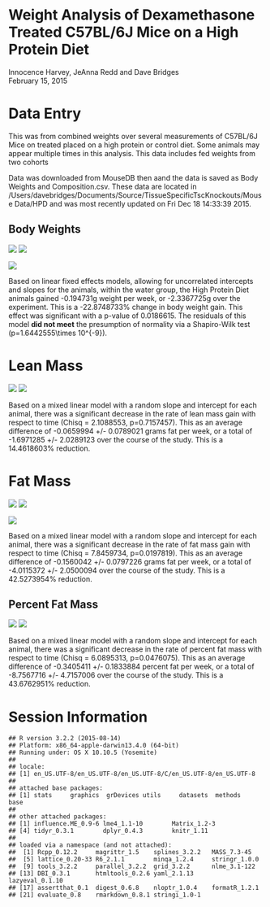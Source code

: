 # Weight Analysis of Dexamethasone Treated C57BL/6J Mice on a High Protein Diet
Innocence Harvey, JeAnna Redd and Dave Bridges  
February 15, 2015  



# Data Entry
This was from combined weights over several measurements of C57BL/6J Mice on treated placed on a high protein or control diet.  Some animals may appear multiple times in this analysis.  This data includes fed weights from two cohorts



Data was downloaded from MouseDB then aand the data is saved as Body Weights and Composition.csv.  These data are located in /Users/davebridges/Documents/Source/TissueSpecificTscKnockouts/Mouse Data/HPD and was most recently updated on Fri Dec 18 14:33:39 2015.

## Body Weights

![](figures/body-weights-1.png) ![](figures/body-weights-2.png) 

![](figures/diagnostics-body-weight-1.png) 

Based on linear fixed effects models, allowing for uncorrelated intercepts and slopes for the animals, within the water group, the High Protein Diet animals gained -0.194731g  weight per week, or -2.3367725g over the experiment.  This is a -22.8748733% change in body weight gain.  This effect was significant with a p-value of 0.0186615.  The residuals of this model **did not meet** the presumption of normality via a Shapiro-Wilk test (p=1.6442555\times 10^{-9}).

# Lean Mass

![](figures/lean-mass-scatterplot-1.png) ![](figures/lean-mass-scatterplot-2.png) 

Based on a mixed linear model with a random slope and intercept for each animal, there was a significant decrease in the rate of lean mass gain with respect to time (Chisq = 2.1088553, p=0.7157457).  This as an average difference of -0.0659994 +/- 0.0789021 grams fat per week, or a total of -1.6971285 +/- 2.0289123 over the course of the study.  This is a 14.4618603% reduction.

# Fat Mass

![](figures/fat-mass-scatterplot-1.png) ![](figures/fat-mass-scatterplot-2.png) 


![](figures/hpd-fat-mass-scatterplot-uthsc-1.png) 

Based on a mixed linear model with a random slope and intercept for each animal, there was a significant decrease in the rate of fat mass gain with respect to time (Chisq = 7.8459734, p=0.0197819).  This as an average difference of -0.1560042 +/- 0.0797226 grams fat per week, or a total of -4.0115372 +/- 2.0500094 over the course of the study.  This is a 42.5273954% reduction.


## Percent Fat Mass

![](figures/pct-fat-mass-scatterplot-1.png) ![](figures/pct-fat-mass-scatterplot-2.png) 

Based on a mixed linear model with a random slope and intercept for each animal, there was a significant decrease in the rate of percent fat mass with respect to time (Chisq = 6.0895313, p=0.0476075).  This as an average difference of -0.3405411 +/- 0.1833884 percent fat per week, or a total of -8.7567716 +/- 4.7157006 over the course of the study.  This is a 43.6762951% reduction.


# Session Information

```
## R version 3.2.2 (2015-08-14)
## Platform: x86_64-apple-darwin13.4.0 (64-bit)
## Running under: OS X 10.10.5 (Yosemite)
## 
## locale:
## [1] en_US.UTF-8/en_US.UTF-8/en_US.UTF-8/C/en_US.UTF-8/en_US.UTF-8
## 
## attached base packages:
## [1] stats     graphics  grDevices utils     datasets  methods   base     
## 
## other attached packages:
## [1] influence.ME_0.9-6 lme4_1.1-10        Matrix_1.2-3      
## [4] tidyr_0.3.1        dplyr_0.4.3        knitr_1.11        
## 
## loaded via a namespace (and not attached):
##  [1] Rcpp_0.12.2     magrittr_1.5    splines_3.2.2   MASS_7.3-45    
##  [5] lattice_0.20-33 R6_2.1.1        minqa_1.2.4     stringr_1.0.0  
##  [9] tools_3.2.2     parallel_3.2.2  grid_3.2.2      nlme_3.1-122   
## [13] DBI_0.3.1       htmltools_0.2.6 yaml_2.1.13     lazyeval_0.1.10
## [17] assertthat_0.1  digest_0.6.8    nloptr_1.0.4    formatR_1.2.1  
## [21] evaluate_0.8    rmarkdown_0.8.1 stringi_1.0-1
```

